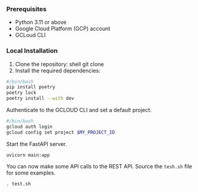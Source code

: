 ### Prerequisites
- Python 3.11 or above
- Google Cloud Platform (GCP) account
- GCLoud CLI

### Local Installation

1. Clone the repository:
shell
git clone <repository-url>
2. Install the required dependencies:

```bash
#/bin/bash
pip install poetry
poetry lock
poetry install --with dev

```
Authenticate to the GCLOUD CLI and set a default project.
```bash 
#/bin/bash
gcloud auth login
gcloud config set project $MY_PROJECT_ID
```

Start the FastAPI server.

```
uvicorn main:app
```

You can now make some API calls to the REST API. Source the `tesh.sh` file for some examples.

```
. test.sh
```